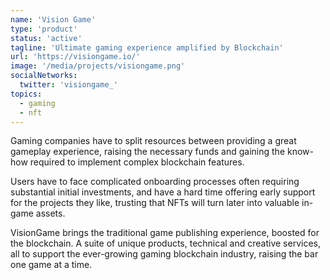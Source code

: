 ```yaml
---
name: 'Vision Game'
type: 'product'
status: 'active'
tagline: 'Ultimate gaming experience amplified by Blockchain'
url: 'https://visiongame.io/'
image: '/media/projects/visiongame.png'
socialNetworks:
  twitter: 'visiongame_'
topics:
  - gaming
  - nft
---
```


Gaming companies have to split resources between providing a great gameplay experience, raising the necessary funds and gaining the know-how required to implement complex blockchain features.

Users have to face complicated onboarding processes often requiring substantial initial investments, and have a hard time offering early support for the projects they like, trusting that NFTs will turn later into valuable in-game assets.

VisionGame brings the traditional game publishing experience, boosted for the blockchain. A suite of unique products, technical and creative services, all to support the ever-growing gaming blockchain industry, raising the bar one game at a time.
